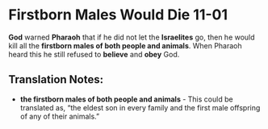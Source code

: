 Firstborn Males Would Die 11-01
=================================


**God** warned **Pharaoh** that if he did not let the **Israelites**
go, then he would kill all the **firstborn males of both people and
animals**. When Pharaoh heard this he still refused to **believe**
and **obey** God.

Translation Notes:
------------------

-   **the firstborn males of both people and animals** - This could be
    translated as, “the eldest son in every family and the first male
    offspring of any of their animals.”


